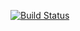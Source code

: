 [![Build Status](https://travis-ci.org/SivPal12/testing-utils.svg)](https://travis-ci.org/SivPal12/testing-utils)
